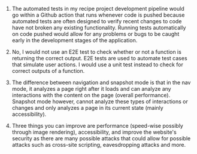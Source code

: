 1. The automated tests in my recipe project development pipeline would go within a Github action that runs whenever code is pushed because automated tests are often designed to verify recent changes to code have not broken any existing functionality. Running tests automatically on code pushed would allow for any problems or bugs to be caught early in the development stages of the application.

2. No, I would not use an E2E test to check whether or not a function is returning the correct output. E2E tests are used to automate test cases that simulate user actions. I would use a unit test instead to check for correct outputs of a function.

3. The difference between navigation and snapshot mode is that in the nav mode, it analyzes a page right after it loads and can analyze any interactions with the content on the page (overall performance). Snapshot mode however, cannot analyze these types of interactions or changes and only analyzes a page in its current state (mainly accessibility).
4. Three things you can improve are performance (speed-wise possibly through image rendering), accessibility, and improve the website's security as there are many possible attacks that could allow for possible attacks such as cross-site scripting, eavesdropping attacks and more.


